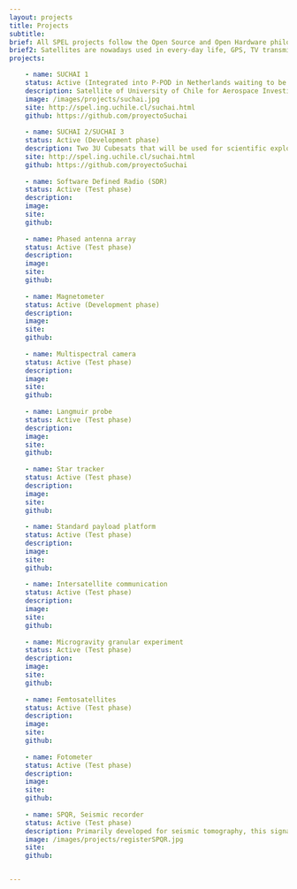 ```yaml
---
layout: projects
title: Projects
subtitle:
brief: All SPEL projects follow the Open Source and Open Hardware philosophy. If you are interested in one of our projects don't hesitate and contact us
brief2: Satellites are nowadays used in every-day life, GPS, TV transmission, Internet and weather forecast being the most famous examples. The communication sub-systems (COM),  the On Board Computer (OBC) and the Energy Power System (EPS) all lie at the heart of every spacecraft, small or big. Continuous R&D activities try to make this subsystems better, smaller, and more efficient.  In parallel, the recent introduction of the Cubesat standard and its use of nontraditional risk-taking development approaches to achieve low-cost and fast-delivery has revolutionized the space sector by allowing literally hundreds of new actors to enter.  At the SPEL laboratory we are developing a space program based on Cubesat mission. Our goal is to design, develop and launch a Cubesat mission every two years. 
projects:

    - name: SUCHAI 1
    status: Active (Integrated into P-POD in Netherlands waiting to be carried on to USA for final integration in a Spacex's Falcon 9 rocket)
    description: Satellite of University of Chile for Aerospace Investigation. SUCHAI is the first chilean CubeSat developed by undergraduate students, engineers and professors of the Electrical Engineering, Physics and Mechanical Engineering Departments at Faculty of Physical and Mathematical Sciences (FCFM) at Universidad de Chile. It has three main goals (1) Generate avanced human resources, (2) Create space technology in our country and (3) serve a vehicle to carry scientific expirements in space.
    image: /images/projects/suchai.jpg
    site: http://spel.ing.uchile.cl/suchai.html
    github: https://github.com/proyectoSuchai
    
    - name: SUCHAI 2/SUCHAI 3
    status: Active (Development phase)
    description: Two 3U Cubesats that will be used for scientific exploration. Founded by the Chilean Government. It has a planned end date for 4Q 2018. 
    site: http://spel.ing.uchile.cl/suchai.html
    github: https://github.com/proyectoSuchai
    
    - name: Software Defined Radio (SDR)
    status: Active (Test phase)
    description: 
    image:
    site:
    github:
    
    - name: Phased antenna array
    status: Active (Test phase)
    description: 
    image:
    site:
    github:
    
    - name: Magnetometer
    status: Active (Development phase)
    description: 
    image: 
    site:
    github:
    
    - name: Multispectral camera
    status: Active (Test phase)
    description: 
    image:
    site:
    github:    
    
    - name: Langmuir probe
    status: Active (Test phase)
    description: 
    image: 
    site:
    github:
    
    - name: Star tracker
    status: Active (Test phase)
    description: 
    image: 
    site:
    github:
    
    - name: Standard payload platform
    status: Active (Test phase)
    description: 
    image: 
    site:
    github:
    
    - name: Intersatellite communication
    status: Active (Test phase)
    description: 
    image:
    site:
    github:
    
    - name: Microgravity granular experiment
    status: Active (Test phase)
    description: 
    image: 
    site:
    github:
    
    - name: Femtosatellites
    status: Active (Test phase)
    description: 
    image:
    site:
    github:
    
    - name: Fotometer
    status: Active (Test phase)
    description:
    image: 
    site:
    github:
    
    - name: SPQR, Seismic recorder
    status: Active (Test phase)
    description: Primarily developed for seismic tomography, this signal recorder is capable of digitalize, synchronize and save to disk (MSEED, ASCII formats) signal samples from different sources. It is based on low cost and COTS products.
    image: /images/projects/registerSPQR.jpg
    site:
    github:


---
```


